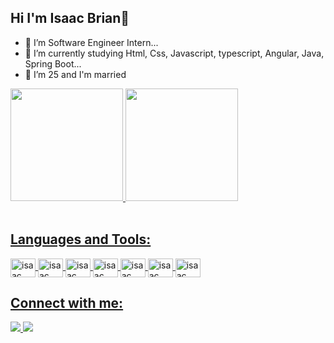 ## Hi I'm Isaac Brian👋

- 🔭 I’m Software Engineer Intern...
- 🌱 I’m currently studying Html, Css, Javascript, typescript, Angular, Java, Spring Boot...
- 👯 I’m 25 and I'm married



<div>
  <a href="https://beacons.ai/isaacbrian21">
   <img height="180em" src="https://github-readme-stats.vercel.app/api?username=isaacbrian21&show_icons=true&theme=dark&include_all_commits=true&count_private=true"/>
   <img height="180em" src="https://github-readme-stats.vercel.app/api/top-langs/?username=isaacbrian21&layout=compact&langs_count=16&theme=dark"/>
</div>


<div style="display: inline_block"><br>
<h2>Languages and Tools:</h2>
<img align="center" alt="isaac" height="30" width="40" src="https://cdn.jsdelivr.net/gh/devicons/devicon/icons/html5/html5-original.svg" /> 
<img align="center" alt="isaac" height="30" width="40" src="https://cdn.jsdelivr.net/gh/devicons/devicon/icons/css3/css3-original.svg" />
<img align="center" alt="isaac" height="30" width="40" src="https://cdn.jsdelivr.net/gh/devicons/devicon/icons/javascript/javascript-original.svg" />
<img align="center" alt="isaac" height="30" width="40" src="https://cdn.jsdelivr.net/gh/devicons/devicon/icons/typescript/typescript-original.svg" />
<img align="center" alt="isaac" height="30" width="40" src="https://cdn.jsdelivr.net/gh/devicons/devicon/icons/angularjs/angularjs-original.svg" />
<img align="center" alt="isaac" height="30" width="40"  src="https://cdn.jsdelivr.net/gh/devicons/devicon/icons/java/java-original.svg" />
<img align="center" alt="isaac" height="30" width="40"  src="https://cdn.jsdelivr.net/gh/devicons/devicon/icons/spring/spring-original.svg" />          
</div>

##
  
  
  
<div>
<h2>Connect with me:</h2>

<a href="https://www.linkedin.com/in/isaac-brian-8836ab19b/" target="_blank">
<img src="https://img.shields.io/badge/LinkedIn-0077B5?style=for-the-badge&logo=linkedin&logoColor=white" target="_blank">
</a>

<a href="mailto:Isaac.brian21@outlook.com">
<img src="https://img.shields.io/badge/Microsoft_Outlook-0078D4?style=for-the-badge&logo=microsoft-outlook&logoColor=white" target="_blank">
</a>

</div>
